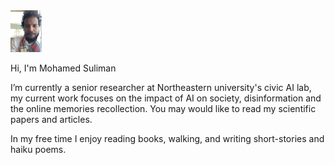 <img src="https://github.com/Kambal85/-----/blob/main/IMG_0189.JPG" width="10%" height="10%">


Hi, I'm Mohamed Suliman
 
I’m currently a senior researcher at Northeastern university's civic AI lab, my current work focuses on the impact of AI on society, disinformation and the online memories recollection. You may would like to read my scientific papers and articles.


In my free time I enjoy reading books, walking, and writing short-stories and haiku poems. 
 
 

 
 
 
